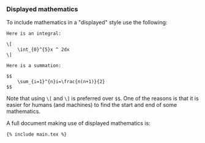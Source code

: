 ### Displayed mathematics

To include mathematics in a "displayed" style use the following:

```language-latex
Here is an integral:

\[
    \int_{0}^{5}x ^ 2dx
\]

Here is a summation:

$$
    \sum_{i=1}^{n}i=\frac{n(n+1)}{2}
$$
```

Note that using `\[` and `\]` is preferred over `$$`. One of the reasons is that
it is easier for humans (and machines) to find the start and end of some
mathematics.

A full document making use of displayed mathematics is:

```language-latex
{% include main.tex %}
```
